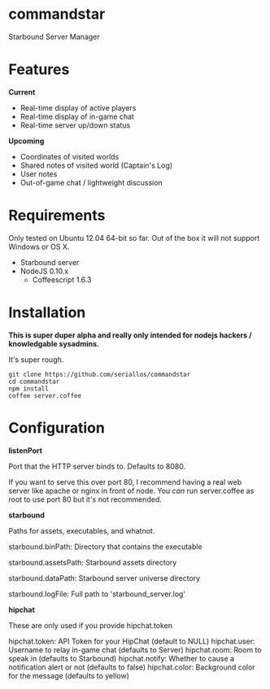 commandstar
===========

Starbound Server Manager

Features
========

**Current**

* Real-time display of active players
* Real-time display of in-game chat
* Real-time server up/down status

**Upcoming**

* Coordinates of visited worlds
* Shared notes of visited world (Captain's Log)
* User notes
* Out-of-game chat / lightweight discussion

Requirements
============

Only tested on Ubuntu 12.04 64-bit so far.  Out of the box it will not support
Windows or OS X.

* Starbound server
* NodeJS 0.10.x
    * Coffeescript 1.6.3

Installation
============

**This is super duper alpha and really only intended for nodejs hackers /
knowledgable sysadmins.**

It's super rough.

    git clone https://github.com/seriallos/commandstar
    cd commandstar
    npm install
    coffee server.coffee

Configuration
=============

**listenPort**

Port that the HTTP server binds to.  Defaults to 8080.

If you want to serve this over port 80, I recommend having a real web server
like apache or nginx in front of node.  You *can* run server.coffee as root to
use port 80 but it's not recommended.

**starbound**

Paths for assets, executables, and whatnot.

starbound.binPath: Directory that contains the executable

starbound.assetsPath: Starbound assets directory

starbound.dataPath: Starbound server universe directory

starbound.logFile: Full path to 'starbound_server.log'

**hipchat**

These are only used if you provide hipchat.token

hipchat.token: API Token for your HipChat (default to NULL)
hipchat.user: Username to relay in-game chat (defaults to Server)
hipchat.room: Room to speak in (defaults to Starbound)
hipchat.notify: Whether to cause a notification alert or not (defaults to false)
hipchat.color: Background color for the message (defaults to yellow)
